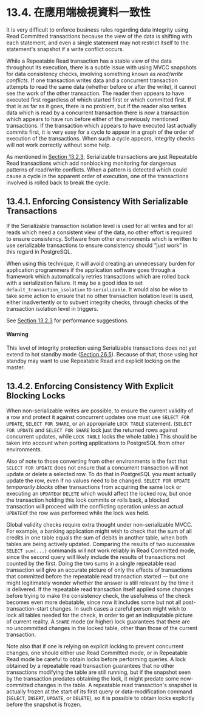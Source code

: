 # 13.4. 在應用端檢視資料一致性

It is very difficult to enforce business rules regarding data integrity using Read Committed transactions because the view of the data is shifting with each statement, and even a single statement may not restrict itself to the statement's snapshot if a write conflict occurs.

While a Repeatable Read transaction has a stable view of the data throughout its execution, there is a subtle issue with using MVCC snapshots for data consistency checks, involving something known as _read/write conflicts_. If one transaction writes data and a concurrent transaction attempts to read the same data \(whether before or after the write\), it cannot see the work of the other transaction. The reader then appears to have executed first regardless of which started first or which committed first. If that is as far as it goes, there is no problem, but if the reader also writes data which is read by a concurrent transaction there is now a transaction which appears to have run before either of the previously mentioned transactions. If the transaction which appears to have executed last actually commits first, it is very easy for a cycle to appear in a graph of the order of execution of the transactions. When such a cycle appears, integrity checks will not work correctly without some help.

As mentioned in [Section 13.2.3](https://www.postgresql.org/docs/11/transaction-iso.html#XACT-SERIALIZABLE), Serializable transactions are just Repeatable Read transactions which add nonblocking monitoring for dangerous patterns of read/write conflicts. When a pattern is detected which could cause a cycle in the apparent order of execution, one of the transactions involved is rolled back to break the cycle.

## 13.4.1. Enforcing Consistency With Serializable Transactions

If the Serializable transaction isolation level is used for all writes and for all reads which need a consistent view of the data, no other effort is required to ensure consistency. Software from other environments which is written to use serializable transactions to ensure consistency should “just work” in this regard in PostgreSQL.

When using this technique, it will avoid creating an unnecessary burden for application programmers if the application software goes through a framework which automatically retries transactions which are rolled back with a serialization failure. It may be a good idea to set `default_transaction_isolation` to `serializable`. It would also be wise to take some action to ensure that no other transaction isolation level is used, either inadvertently or to subvert integrity checks, through checks of the transaction isolation level in triggers.

See [Section 13.2.3](https://www.postgresql.org/docs/11/transaction-iso.html#XACT-SERIALIZABLE) for performance suggestions.

#### Warning

This level of integrity protection using Serializable transactions does not yet extend to hot standby mode \([Section 26.5](https://www.postgresql.org/docs/11/hot-standby.html)\). Because of that, those using hot standby may want to use Repeatable Read and explicit locking on the master.

## 13.4.2. Enforcing Consistency With Explicit Blocking Locks

When non-serializable writes are possible, to ensure the current validity of a row and protect it against concurrent updates one must use `SELECT FOR UPDATE`, `SELECT FOR SHARE`, or an appropriate `LOCK TABLE` statement. \(`SELECT FOR UPDATE` and `SELECT FOR SHARE` lock just the returned rows against concurrent updates, while `LOCK TABLE` locks the whole table.\) This should be taken into account when porting applications to PostgreSQL from other environments.

Also of note to those converting from other environments is the fact that `SELECT FOR UPDATE` does not ensure that a concurrent transaction will not update or delete a selected row. To do that in PostgreSQL you must actually update the row, even if no values need to be changed. `SELECT FOR UPDATE` _temporarily blocks_ other transactions from acquiring the same lock or executing an `UPDATE`or `DELETE` which would affect the locked row, but once the transaction holding this lock commits or rolls back, a blocked transaction will proceed with the conflicting operation unless an actual `UPDATE`of the row was performed while the lock was held.

Global validity checks require extra thought under non-serializable MVCC. For example, a banking application might wish to check that the sum of all credits in one table equals the sum of debits in another table, when both tables are being actively updated. Comparing the results of two successive `SELECT sum(...)` commands will not work reliably in Read Committed mode, since the second query will likely include the results of transactions not counted by the first. Doing the two sums in a single repeatable read transaction will give an accurate picture of only the effects of transactions that committed before the repeatable read transaction started — but one might legitimately wonder whether the answer is still relevant by the time it is delivered. If the repeatable read transaction itself applied some changes before trying to make the consistency check, the usefulness of the check becomes even more debatable, since now it includes some but not all post-transaction-start changes. In such cases a careful person might wish to lock all tables needed for the check, in order to get an indisputable picture of current reality. A `SHARE` mode \(or higher\) lock guarantees that there are no uncommitted changes in the locked table, other than those of the current transaction.

Note also that if one is relying on explicit locking to prevent concurrent changes, one should either use Read Committed mode, or in Repeatable Read mode be careful to obtain locks before performing queries. A lock obtained by a repeatable read transaction guarantees that no other transactions modifying the table are still running, but if the snapshot seen by the transaction predates obtaining the lock, it might predate some now-committed changes in the table. A repeatable read transaction's snapshot is actually frozen at the start of its first query or data-modification command \(`SELECT`, `INSERT`, `UPDATE`, or `DELETE`\), so it is possible to obtain locks explicitly before the snapshot is frozen.

